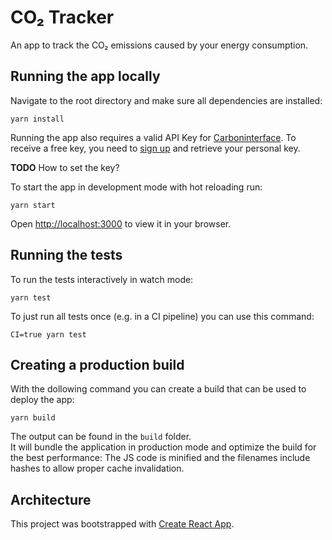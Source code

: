 # CO₂ Tracker

An app to track the CO₂ emissions caused by your energy consumption.

## Running the app locally

Navigate to the root directory and make sure all dependencies are installed:

```
yarn install
```

Running the app also requires a valid API Key for [Carboninterface](https://www.carboninterface.com). To receive a free key, you need to [sign up](https://www.carboninterface.com/users/sign_up) and retrieve your personal key.

**TODO** How to set the key?

To start the app in development mode with hot reloading run:
```
yarn start
```

Open [http://localhost:3000](http://localhost:3000) to view it in your browser.


## Running the tests

To run the tests interactively in watch mode:

```
yarn test
```

To just run all tests once (e.g. in a CI pipeline) you can use this command:
```
CI=true yarn test
```

## Creating a production build

With the dollowing command you can create a build that can be used to deploy the app:

```
yarn build
```

The output can be found in the `build` folder.\
It will bundle the application in production mode and optimize the build for the best performance:
The JS code is minified and the filenames include hashes to allow proper cache invalidation.


## Architecture

This project was bootstrapped with [Create React App](https://github.com/facebook/create-react-app).

